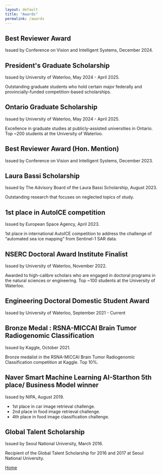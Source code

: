 ```yaml
---
layout: default
title: "Awards"
permalink: /awards
---
```


## Best Reviewer Award 

Issued by Conference on Vision and Intelligent Systems, December 2024.


## President's Graduate Scholarship

Issued by University of Waterloo, May 2024 - April 2025.

Outstanding graduate students who hold certain major federally and provincially-funded competition-based scholarships.

## Ontario Graduate Scholarship

Issued by University of Waterloo, May 2024 - April 2025.

Excellence in graduate studies at publicly-assisted universities in Ontario. Top ~200 students at the University of Waterloo.

## Best Reviewer Award (Hon. Mention)

Issued by Conference on Vision and Intelligent Systems, December 2023.

## Laura Bassi Scholarship 
Issued by The Advisory Board of the Laura Bassi Scholarship, August 2023.

Outstanding research that focuses on neglected topics of study.

## 1st place in AutoICE competition

Issued by European Space Agency, April 2023.

1st place in international AutoICE competition to address the challenge of “automated sea ice mapping” from Sentinel-1 SAR data.

## NSERC Doctoral Award Institute Finalist

Issued by University of Waterloo, November 2022.

Awarded to high-calibre scholars who are engaged in doctoral programs in the natural sciences or engineering. Top ~100 students at the University of Waterloo.

## Engineering Doctoral Domestic Student Award

Issued by University of Waterloo, September 2021 - Current

## Bronze Medal : RSNA-MICCAI Brain Tumor Radiogenomic Classification

Issued by Kaggle, October 2021.

Bronze medalist in the RSNA-MICCAI Brain Tumor Radiogenomic Classification competition at Kaggle. Top 10%.

## Naver Smart Machine Learning AI-Starthon 5th place/ Business Model winner

Issued by NIPA, August 2019.

- 1st place in car image retrieval challenge.
- 2nd place in food image retrieval challenge.
- 4th place in food image classification challenge.

## Global Talent Scholarship

Issued by Seoul National University, March 2016.

Recipient of the Global Talent Scholarship for 2016 and 2017 at Seoul National University.


[Home](./)
